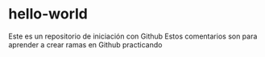 # hello-world
Este es un repositorio de iniciación con Github
Estos comentarios son para aprender a crear ramas en Github practicando

